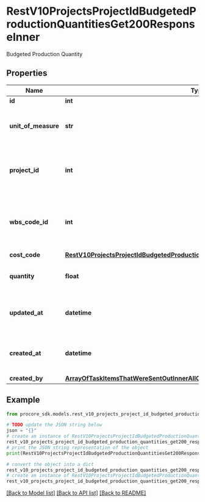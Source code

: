 # RestV10ProjectsProjectIdBudgetedProductionQuantitiesGet200ResponseInner

Budgeted Production Quantity

## Properties

Name | Type | Description | Notes
------------ | ------------- | ------------- | -------------
**id** | **int** | ID | [optional] 
**unit_of_measure** | **str** | The measuerment of the install production quantity | [optional] 
**project_id** | **int** | The Project ID the Budgeted Production Quantity was created with | [optional] 
**wbs_code_id** | **int** | The Production Quantity Code for the Budgeted Production Quantity. | [optional] 
**cost_code** | [**RestV10ProjectsProjectIdBudgetedProductionQuantitiesGet200ResponseInnerCostCode**](RestV10ProjectsProjectIdBudgetedProductionQuantitiesGet200ResponseInnerCostCode.md) |  | [optional] 
**quantity** | **float** | Amount of cost code budgeted to be installed | [optional] 
**updated_at** | **datetime** | Date the actual production quantity was updated | [optional] 
**created_at** | **datetime** | Date the actual production quantity was created | [optional] 
**created_by** | [**ArrayOfTaskItemsThatWereSentOutInnerAllOfAssignee**](ArrayOfTaskItemsThatWereSentOutInnerAllOfAssignee.md) |  | [optional] 

## Example

```python
from procore_sdk.models.rest_v10_projects_project_id_budgeted_production_quantities_get200_response_inner import RestV10ProjectsProjectIdBudgetedProductionQuantitiesGet200ResponseInner

# TODO update the JSON string below
json = "{}"
# create an instance of RestV10ProjectsProjectIdBudgetedProductionQuantitiesGet200ResponseInner from a JSON string
rest_v10_projects_project_id_budgeted_production_quantities_get200_response_inner_instance = RestV10ProjectsProjectIdBudgetedProductionQuantitiesGet200ResponseInner.from_json(json)
# print the JSON string representation of the object
print(RestV10ProjectsProjectIdBudgetedProductionQuantitiesGet200ResponseInner.to_json())

# convert the object into a dict
rest_v10_projects_project_id_budgeted_production_quantities_get200_response_inner_dict = rest_v10_projects_project_id_budgeted_production_quantities_get200_response_inner_instance.to_dict()
# create an instance of RestV10ProjectsProjectIdBudgetedProductionQuantitiesGet200ResponseInner from a dict
rest_v10_projects_project_id_budgeted_production_quantities_get200_response_inner_from_dict = RestV10ProjectsProjectIdBudgetedProductionQuantitiesGet200ResponseInner.from_dict(rest_v10_projects_project_id_budgeted_production_quantities_get200_response_inner_dict)
```
[[Back to Model list]](../README.md#documentation-for-models) [[Back to API list]](../README.md#documentation-for-api-endpoints) [[Back to README]](../README.md)


